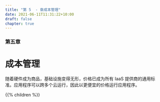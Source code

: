 ```yaml
---
title: "第 5  - 章成本管理"
date: 2021-06-11T11:31:22+10:00
draft: false
chapter: true
---
```


### 第五章

# 成本管理

随着硬件成为商品，基础设施变得无形，价格已成为所有 IaaS 提供商的通用标准。应用程序可以跨多个云运行，因此以更便宜的价格运行应用程序。

{{% children %}}